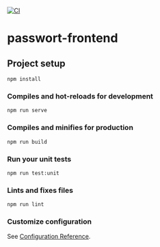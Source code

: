 [![CI](https://github.com/ToryaliOmary/passwort-frontend/actions/workflows/ci.yml/badge.svg)](https://github.com/ToryaliOmary/passwort-frontend/actions/workflows/ci.yml)
# passwort-frontend

## Project setup
```
npm install
```

### Compiles and hot-reloads for development
```
npm run serve
```

### Compiles and minifies for production
```
npm run build
```

### Run your unit tests
```
npm run test:unit
```

### Lints and fixes files
```
npm run lint
```

### Customize configuration
See [Configuration Reference](https://cli.vuejs.org/config/).

